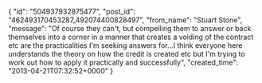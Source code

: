  {
   "id": "504937932875477",
   "post_id": "462493170453287_492074400828497",
   "from_name": "Stuart Stone",
   "message": "Of course they can't, but compelling them to answer or back themselves into a corner in a manner that creates a voiding of the contract etc are the practicalities I'm seeking answers for...I think everyone here understands the theory on how the credit is created etc but I'm trying to work out how to apply it practically and successfully",
   "created_time": "2013-04-21T07:32:52+0000"
 }
